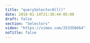 ```yaml
---
title: "querySelectorAll()"
date: 2018-01-14T21:38:44-05:00
draft: false
section: "Selectors"
video: "https://vimeo.com/253356664"
noTitle: false
---
```



